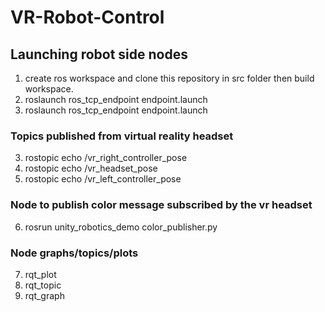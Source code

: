# VR-Robot-Control
## Launching robot side nodes
1. create ros workspace and clone this repository in src folder then build workspace.
2. roslaunch ros_tcp_endpoint endpoint.launch
3. roslaunch ros_tcp_endpoint endpoint.launch
### Topics published from virtual reality headset
3. rostopic echo /vr_right_controller_pose
4. rostopic echo /vr_headset_pose 
5. rostopic echo /vr_left_controller_pose 
### Node to publish color message subscribed by the vr headset
6. rosrun unity_robotics_demo color_publisher.py 
### Node graphs/topics/plots
7. rqt_plot 
8. rqt_topic 
9. rqt_graph
